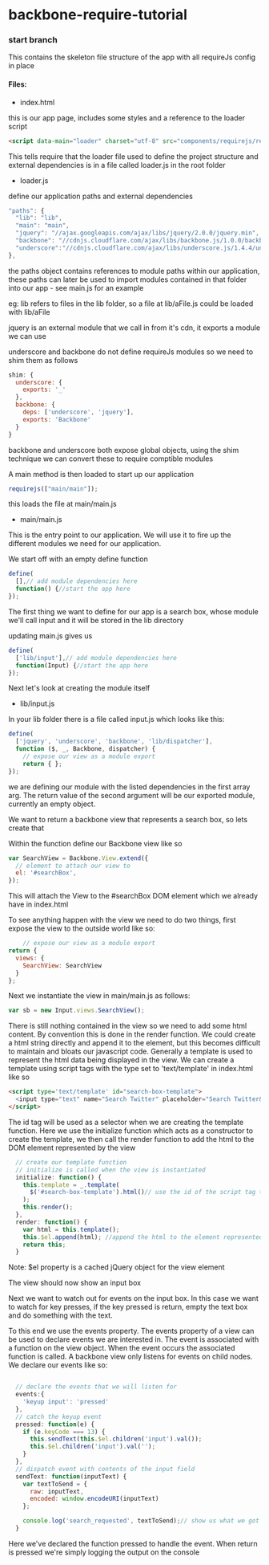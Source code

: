 backbone-require-tutorial
=========================

### start branch

This contains the skeleton file structure of the app with all requireJs config in place

#### Files: 

- index.html

this is our app page, includes some styles and a reference to the loader script

```html
<script data-main="loader" charset="utf-8" src="components/requirejs/require.js"> </script>
```

This tells require that the loader file used to define the project structure and external dependencies is in a file called loader.js in the root folder

- loader.js

define our application paths and external dependencies
```javascript
"paths": {
  "lib": "lib",
  "main": "main",
  "jquery": "//ajax.googleapis.com/ajax/libs/jquery/2.0.0/jquery.min",
  "backbone": "//cdnjs.cloudflare.com/ajax/libs/backbone.js/1.0.0/backbone-min",
  "underscore":"//cdnjs.cloudflare.com/ajax/libs/underscore.js/1.4.4/underscore-min"
},
```
the paths object contains references to module paths within our application, these paths can later be used to import modules contained in that folder into our app - see main.js for an example

eg: lib refers to files in the lib folder, so a file at lib/aFile.js could be loaded with lib/aFile

jquery is an external module that we call in from it's cdn, it exports a module we can use

underscore and backbone do not define requireJs modules so we need to shim them as follows

```javascript
shim: {
  underscore: {
    exports: '_'
  },
  backbone: {
    deps: ['underscore', 'jquery'],
    exports: 'Backbone'
  }
}
```
backbone and underscore both expose global objects, using the shim technique we can convert these to require comptible modules

A main method is then loaded to start up our application
```javascript
requirejs(["main/main"]);
```
this loads the file at main/main.js

- main/main.js

This is the entry point to our application. We will use it to fire up the different modules we need for our application.

We start off with an empty define function

```javascript
define(
  [],// add module dependencies here
  function() {//start the app here
});
```

The first thing we want to define for our app is a search box, whose module we'll call input and it will be stored in the lib directory

updating main.js gives us
```javascript
define(
  ['lib/input'],// add module dependencies here
  function(Input) {//start the app here
});
```

Next let's look at creating the module itself

- lib/input.js

In your lib folder there is a file called input.js which looks like this:

```javascript
define(
  ['jquery', 'underscore', 'backbone', 'lib/dispatcher'],
  function ($, _, Backbone, dispatcher) {
    // expose our view as a module export
    return { };
});
```
we are defining our module with the listed dependencies in the first array arg.
The return value of the second argument will be our exported module, currently an empty object.

We want to return a backbone view that represents a search box, so lets create that

Within the function define our Backbone view like so

```javascript
var SearchView = Backbone.View.extend({
  // element to attach our view to
  el: '#searchBox',
});
```
This will attach the View to the #searchBox DOM element which we already have in index.html

To see anything happen with the view we need to do two things, first expose the view to the outside world like so:

```javascript
    // expose our view as a module export
return {
  views: {
    SearchView: SearchView
  }
};
```

Next we instantiate the view in main/main.js as follows:

```javascript
var sb = new Input.views.SearchView();
```


There is still nothing contained in the view so we need to add some html content. By convention this is done in the render function.
We could create a html string directly and append it to the element, but this becomes difficult to maintain and bloats our javascript code.
Generally a template is used to represent the html data being displayed in the view. We can create a template using script 
tags with the type set to 'text/template' in index.html like so

```html
<script type='text/template' id="search-box-template">
  <input type="text" name="Search Twitter" placeholder="Search Twitter&#133;" value="" id="twitter_search">
</script>
```

The id tag will be used as a selector when we are creating the template function. Here we use the initialize function which
acts as a constructor to create the template, we then call the render function to add the html to the DOM element represented
by the view

```javascript
  // create our template function
  // initialize is called when the view is instantiated
  initialize: function() {
    this.template = _.template(
      $('#search-box-template').html()// use the id of the script tag to select it
    );
    this.render();
  },
  render: function() {
    var html = this.template();
    this.$el.append(html); //append the html to the element represented by the view
    return this;
  }
```

Note: $el property is a cached jQuery object for the view element

The view should now show an input box

Next we want to watch out for events on the input box. In this case we want to watch for key presses, if the key pressed is
return, empty the text box and do something with the text.

To this end we use the events property. The events property of a view can be used to declare events we are interested in. The
event is associated with a function on the view object. When the event occurs the associated function is called. A backbone 
view only listens for events on child nodes. We declare our events like so:


```javascript

  // declare the events that we will listen for
  events:{
    'keyup input': 'pressed'
  },
  // catch the keyup event
  pressed: function(e) {
    if (e.keyCode === 13) {
      this.sendText(this.$el.children('input').val());
      this.$el.children('input').val('');
    }
  },
  // dispatch event with contents of the input field
  sendText: function(inputText) {
    var textToSend = {
      raw: inputText,
      encoded: window.encodeURI(inputText)
    };

    console.log('search_requested', textToSend);// show us what we got
  }
```

Here we've declared the function pressed to handle the event. When return is pressed we're simply logging the output on 
the console










